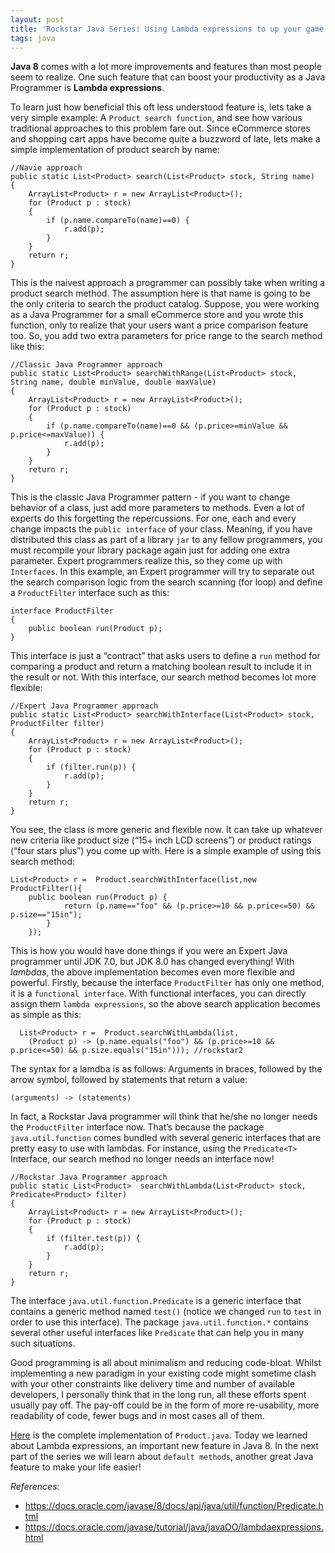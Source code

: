 ```yaml
---
layout: post
title: 'Rockstar Java Series: Using Lambda expressions to up your game'
tags: java
---
```


**Java 8** comes with a lot more improvements and features than most people seem to realize. One such feature that can boost your productivity as a Java Programmer is **Lambda expressions**.<!--more-->

To learn just how beneficial this oft less understood feature is, lets take a very simple example: A `Product search function`, and see how various traditional approaches to this problem fare out. Since eCommerce stores and shopping cart apps have become quite a buzzword of late, lets make a simple implementation of product search by name:

    //Navie approach
    public static List<Product> search(List<Product> stock, String name) 
    {
        ArrayList<Product> r = new ArrayList<Product>();
        for (Product p : stock)
        {
            if (p.name.compareTo(name)==0) {
                r.add(p);
            }
        }
        return r;
    }

This is the naivest approach a programmer can possibly take when writing a product search method. The assumption here is that name is going to be the only criteria to search the product catalog. Suppose, you were working as a Java Programmer for a small eCommerce store and you wrote this function, only to realize that your users want a price comparison feature too. So, you add two extra parameters for price range to the search method like this:

    //Classic Java Programmer approach
    public static List<Product> searchWithRange(List<Product> stock, String name, double minValue, double maxValue)
    {
        ArrayList<Product> r = new ArrayList<Product>();
        for (Product p : stock)
        {
            if (p.name.compareTo(name)==0 && (p.price>=minValue && p.price<=maxValue)) {
                r.add(p);
            }
        }
        return r;
    }

This is the classic Java Programmer pattern - if you want to change behavior of a class, just add more parameters to methods. Even a lot of experts do this forgetting the repercussions. For one, each and every change impacts the `public interface` of your class. Meaning, if you have distributed this class as part of a library `jar` to any fellow programmers, you must recompile your library package again just for adding one extra parameter. Expert programmers realize this, so they come up with `Interfaces`. In this example, an Expert programmer will try to separate out the search comparison logic from the search scanning (for loop) and define a `ProductFilter` interface such as this:

    interface ProductFilter
    {
        public boolean run(Product p);
    }

This interface is just a “contract” that asks users to define a `run` method for comparing a product and return a matching boolean result to include it in the result or not. With this interface, our search method becomes lot more flexible:

    //Expert Java Programmer approach
    public static List<Product> searchWithInterface(List<Product> stock, ProductFilter filter)
    {
        ArrayList<Product> r = new ArrayList<Product>();
        for (Product p : stock)
        {
            if (filter.run(p)) {
                r.add(p);
            }
        }
        return r;
    }

You see, the class is more generic and flexible now. It can take up whatever new criteria like product size (“15+ inch LCD screens”) or product ratings (“four stars plus”) you come up with. Here is a simple example of using this search method:

    List<Product> r =  Product.searchWithInterface(list,new ProductFilter(){
        public boolean run(Product p) {
                return (p.name=="foo" && (p.price>=10 && p.price<=50) && p.size=="15in");
            }
        });

This is how you would have done things if you were an Expert Java programmer until JDK 7.0, but JDK 8.0 has changed everything! With *lambdas*, the above implementation becomes even more flexible and powerful. Firstly, because the interface `ProductFilter` has only one method, it is a `functional interface`. With functional interfaces, you can directly assign them `lambda expressions`, so the above search application becomes as simple as this:

      List<Product> r =  Product.searchWithLambda(list,
        (Product p) -> (p.name.equals("foo") && (p.price>=10 && p.price<=50) && p.size.equals("15in"))); //rockstar2

The syntax for a lamdba is as follows: Arguments in braces, followed by the arrow symbol, followed by statements that return a value:

	(arguments) -> (statements)


In fact, a Rockstar Java programmer will think that he/she no longer needs the `ProductFilter` interface now. That’s because the package `java.util.function` comes bundled with several generic interfaces that are pretty easy to use with lambdas. For instance, using the `Predicate<T>` Interface, our search method no longer needs an interface now!

	//Rockstar Java Programmer approach
	public static List<Product>  searchWithLambda(List<Product> stock, Predicate<Product> filter) 
	{
		ArrayList<Product> r = new ArrayList<Product>();
		for (Product p : stock)
		{
			if (filter.test(p)) {
				r.add(p);
			}
		}
		return r;
	}

The interface `java.util.function.Predicate` is a generic interface that contains a generic method named `test()` (notice we changed `run` to `test` in order to use this interface). The package `java.util.function.*` contains several other useful interfaces like `Predicate` that can help you in many such situations.

Good programming is all about minimalism and reducing code-bloat. Whilst implementing a new paradigm in your existing code might sometime clash with your other constraints like delivery time and number of available developers, I personally think that in the long run, all these efforts spent usually pay off. The pay-off could be in the form of more re-usability, more readability of code, fewer bugs and in most cases all of them.

[Here](https://gist.github.com/prahladyeri/0577b5a01ccaa8206e80) is the complete implementation of `Product.java`. Today we learned about Lambda expressions, an important new feature in Java 8. In the next part of the series we will learn about `default methods`, another great Java feature to make your life easier!

*References:*

- <https://docs.oracle.com/javase/8/docs/api/java/util/function/Predicate.html>
- <https://docs.oracle.com/javase/tutorial/java/javaOO/lambdaexpressions.html>
